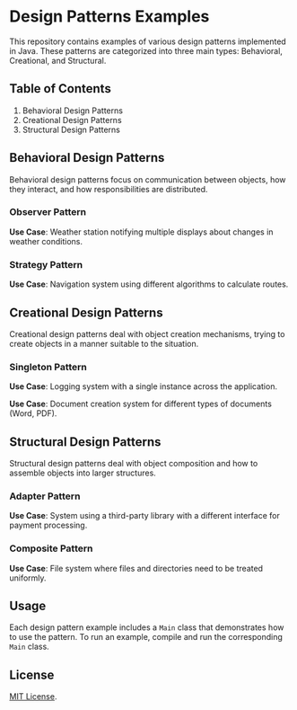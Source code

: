 # Design Patterns Examples

This repository contains examples of various design patterns implemented in Java. These patterns are categorized into three main types: Behavioral, Creational, and Structural.

## Table of Contents

1. Behavioral Design Patterns
2. Creational Design Patterns
3. Structural Design Patterns

## Behavioral Design Patterns

Behavioral design patterns focus on communication between objects, how they interact, and how responsibilities are distributed.

### Observer Pattern

**Use Case**: Weather station notifying multiple displays about changes in weather conditions.

### Strategy Pattern

**Use Case**: Navigation system using different algorithms to calculate routes.

## Creational Design Patterns

Creational design patterns deal with object creation mechanisms, trying to create objects in a manner suitable to the situation.

### Singleton Pattern

**Use Case**: Logging system with a single instance across the application.

**Use Case**: Document creation system for different types of documents (Word, PDF).


## Structural Design Patterns

Structural design patterns deal with object composition and how to assemble objects into larger structures.

### Adapter Pattern

**Use Case**: System using a third-party library with a different interface for payment processing.

### Composite Pattern

**Use Case**: File system where files and directories need to be treated uniformly.

## Usage

Each design pattern example includes a `Main` class that demonstrates how to use the pattern. To run an example, compile and run the corresponding `Main` class.

## License

[MIT License](LICENSE).
